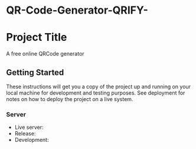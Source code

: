# QR-Code-Generator-QRIFY-
# Project Title

A free online QRCode generator 

## Getting Started

These instructions will get you a copy of the project up and running on your local machine for development and testing purposes. See deployment for notes on how to deploy the project on a live system.


### Server

* Live server:
* Release:
* Development:
